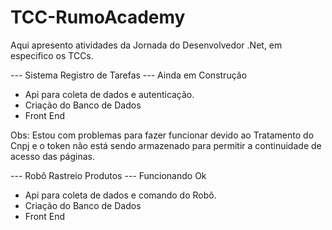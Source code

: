 # TCC-RumoAcademy
Aqui apresento atividades da Jornada do Desenvolvedor .Net, em especifico os TCCs.

--- Sistema Registro de Tarefas --- Ainda em Construção
* Api para coleta de dados e autenticação.
* Criação do Banco de Dados
* Front End

Obs: Estou com problemas para fazer funcionar devido ao Tratamento do Cnpj e o token não está sendo armazenado para permitir a continuidade de acesso das páginas.

--- Robô Rastreio Produtos --- Funcionando Ok
* Api para coleta de dados e comando do Robô.
* Criação do Banco de Dados
* Front End


